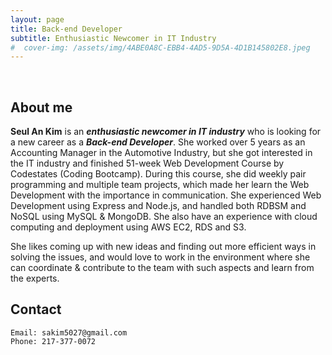 ```yaml
---
layout: page
title: Back-end Developer
subtitle: Enthusiastic Newcomer in IT Industry
#  cover-img: /assets/img/4ABE0A8C-EBB4-4AD5-9D5A-4D1B145802E8.jpeg
---
```


<br/>

## About me

**Seul An Kim** is an **_enthusiastic newcomer in IT industry_** who is looking for a new career as a **_Back-end Developer_**. She worked over 5 years as an Accounting Manager in the Automotive Industry, but she got interested in the IT industry and finished 51-week Web Development Course by Codestates (Coding Bootcamp). During this course, she did weekly pair programming and multiple team projects, which made her learn the Web Development with the importance in communication. She experienced Web Development using Express and Node.js, and handled both RDBSM and NoSQL using MySQL & MongoDB. She also have an experience with cloud computing and deployment using AWS EC2, RDS and S3.

She likes coming up with new ideas and finding out more efficient ways in solving the issues, and would love to work in the environment where she can coordinate & contribute to the team with such aspects and learn from the experts.

## Contact

```
Email: sakim5027@gmail.com
Phone: 217-377-0072
```
